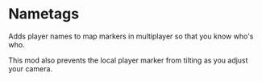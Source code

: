 # Nametags

Adds player names to map markers in multiplayer so that you know who's who.

This mod also prevents the local player marker from tilting as you adjust your camera.